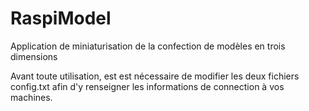 # RaspiModel
Application de miniaturisation de la confection de modèles en trois dimensions



Avant toute utilisation, est est nécessaire de modifier les deux fichiers config.txt afin d'y renseigner les informations de connection à vos machines.
